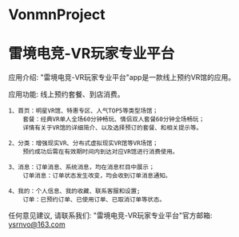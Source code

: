 # VonmnProject
# 雷境电竞-VR玩家专业平台

  应用介绍: "雷境电竞-VR玩家专业平台"app是一款线上预约VR馆的应用。

  应用功能: 线上预约套餐、到店消费。

    1、首页：明星VR馆、特惠专区、人气TOP5等类型场馆；
        套餐：经典VR单人全场60分钟畅玩、情侣双人套餐60分钟全场畅玩；
        详情有关于VR馆的详细简介、以及选择预订的套餐、和相关提示等。
        
    2、分类：增强现实VR、分布式虚拟现实VR馆等VR场馆；
        预约成功后需在有效期时间内到达对应VR馆进行消费使用。

    3、消息：订单消息、系统消息，均在消息栏目中展示；
        订单消息：订单状态发生改变，均会收到订单消息通知。

    4、我的：个人信息、我的收藏、联系客服和设置;
        订单：已预约订单、已使用订单、已取消订单等状态。
    
  任何意见建议, 请联系我们: 
  "雷境电竞-VR玩家专业平台"官方邮箱: ysrnvo@163.com
